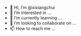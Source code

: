 - 👋 Hi, I’m @xixiangchui
- 👀 I’m interested in ...
- 🌱 I’m currently learning ...
- 💞️ I’m looking to collaborate on ...
- 📫 How to reach me ...

<!---
xixiangchui/xixiangchui is a ✨ special ✨ repository because its `README.md` (this file) appears on your GitHub profile.
You can click the Preview link to take a look at your changes.
--->
